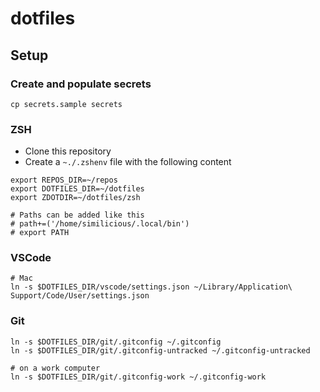 # dotfiles

## Setup

### Create and populate secrets

```
cp secrets.sample secrets
```

### ZSH

- Clone this repository
- Create a `~./.zshenv` file with the following content

```
export REPOS_DIR=~/repos
export DOTFILES_DIR=~/dotfiles
export ZDOTDIR=~/dotfiles/zsh

# Paths can be added like this
# path+=('/home/similicious/.local/bin')
# export PATH
```

### VSCode

```
# Mac
ln -s $DOTFILES_DIR/vscode/settings.json ~/Library/Application\ Support/Code/User/settings.json
```

### Git

```
ln -s $DOTFILES_DIR/git/.gitconfig ~/.gitconfig
ln -s $DOTFILES_DIR/git/.gitconfig-untracked ~/.gitconfig-untracked

# on a work computer
ln -s $DOTFILES_DIR/git/.gitconfig-work ~/.gitconfig-work
```
